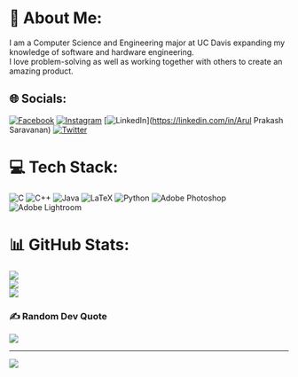 # 💫 About Me:
I am a Computer Science and Engineering major at UC Davis expanding my knowledge of software and hardware engineering.<br>I love problem-solving as well as working together with others to create an amazing product.  


## 🌐 Socials:
[![Facebook](https://img.shields.io/badge/Facebook-%231877F2.svg?logo=Facebook&logoColor=white)](https://facebook.com/ArulPrakashSaravanan) [![Instagram](https://img.shields.io/badge/Instagram-%23E4405F.svg?logo=Instagram&logoColor=white)](https://instagram.com/arule_sarav) [![LinkedIn](https://img.shields.io/badge/LinkedIn-%230077B5.svg?logo=linkedin&logoColor=white)](https://linkedin.com/in/Arul Prakash Saravanan) [![Twitter](https://img.shields.io/badge/Twitter-%231DA1F2.svg?logo=Twitter&logoColor=white)](https://twitter.com/asaravanan24) 

# 💻 Tech Stack:
![C](https://img.shields.io/badge/c-%2300599C.svg?style=for-the-badge&logo=c&logoColor=white) ![C++](https://img.shields.io/badge/c++-%2300599C.svg?style=for-the-badge&logo=c%2B%2B&logoColor=white) ![Java](https://img.shields.io/badge/java-%23ED8B00.svg?style=for-the-badge&logo=java&logoColor=white) ![LaTeX](https://img.shields.io/badge/latex-%23008080.svg?style=for-the-badge&logo=latex&logoColor=white) ![Python](https://img.shields.io/badge/python-3670A0?style=for-the-badge&logo=python&logoColor=ffdd54) ![Adobe Photoshop](https://img.shields.io/badge/adobephotoshop-%2331A8FF.svg?style=for-the-badge&logo=adobephotoshop&logoColor=white) ![Adobe Lightroom](https://img.shields.io/badge/Adobe%20Lightroom-31A8FF.svg?style=for-the-badge&logo=Adobe%20Lightroom&logoColor=white)
# 📊 GitHub Stats:
![](https://github-readme-stats.vercel.app/api?username=asaravanan24&theme=dark&hide_border=false&include_all_commits=false&count_private=false)<br/>
![](https://github-readme-streak-stats.herokuapp.com/?user=asaravanan24&theme=dark&hide_border=false)<br/>
![](https://github-readme-stats.vercel.app/api/top-langs/?username=asaravanan24&theme=dark&hide_border=false&include_all_commits=false&count_private=false&layout=compact)

### ✍️ Random Dev Quote
![](https://quotes-github-readme.vercel.app/api?type=horizontal&theme=radical)

---
[![](https://visitcount.itsvg.in/api?id=asaravanan24&icon=0&color=0)](https://visitcount.itsvg.in)
